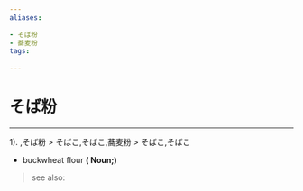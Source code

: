 ```yaml
---
aliases:
    
- そば粉
- 蕎麦粉
tags:
    
---
```


# そば粉
---
1).
,そば粉 > そばこ,そばこ,蕎麦粉 > そばこ,そばこ

- buckwheat flour
**( Noun;)**
> see also: 
            